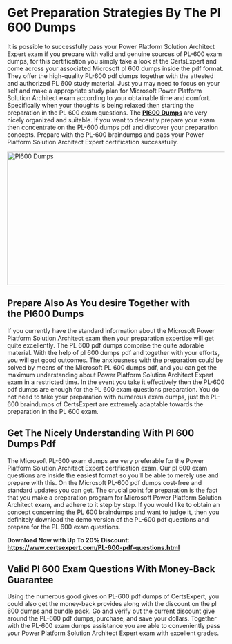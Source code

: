 <h1><strong>Get Preparation Strategies By The&nbsp;Pl 600 Dumps</strong></h1>
<p>It is possible to successfully pass your Power Platform Solution Architect Expert exam if you prepare with valid and genuine sources of PL-600 exam dumps, for this certification you simply take a look at the CertsExpert and come across your associated Microsoft pl 600 dumps inside the pdf format. They offer the high-quality PL-600 pdf dumps together with the attested and authorized PL 600 study material. Just you may need to focus on your self and make a appropriate study plan for Microsoft Power Platform Solution Architect exam according to your obtainable time and comfort. Specifically when your thoughts is being relaxed then starting the preparation in the PL 600 exam questions. The <strong><a href="https://www.certsexpert.com/PL-600-pdf-questions.html">Pl600 Dumps</a></strong> are very nicely organized and suitable. If you want to decently prepare your exam then concentrate on the PL-600 dumps pdf and discover your preparation concepts. Prepare with the PL-600 braindumps and pass your Power Platform Solution Architect Expert certification successfully.</p>
<p><img src="https://i.ibb.co/9tGgkGy/PL-600.png" alt="Pl600 Dumps" width="550" height="309" /></p>
<h2><strong>Prepare Also As You desire Together with the&nbsp;Pl600 Dumps</strong></h2>
<p>If you currently have the standard information about the Microsoft Power Platform Solution Architect exam then your preparation expertise will get quite excellently. The PL 600 pdf dumps comprise the quite adorable material. With the help of pl 600 dumps pdf and together with your efforts, you will get good outcomes. The anxiousness with the preparation could be solved by means of the Microsoft PL 600 dumps pdf, and you can get the maximum understanding about Power Platform Solution Architect Expert exam in a restricted time. In the event you take it effectively then the PL-600 pdf dumps are enough for the PL 600 exam questions preparation. You do not need to take your preparation with numerous exam dumps, just the PL-600 braindumps of CertsExpert are extremely adaptable towards the preparation in the PL 600 exam.</p>
<h2><strong>Get The Nicely Understanding With&nbsp;Pl 600 Dumps Pdf</strong></h2>
<p>The Microsoft PL-600 exam dumps are very preferable for the Power Platform Solution Architect Expert certification exam. Our pl 600 exam questions are inside the easiest format so you'll be able to merely use and prepare with this. On the Microsoft PL-600 pdf dumps cost-free and standard updates you can get. The crucial point for preparation is the fact that you make a preparation program for Microsoft Power Platform Solution Architect exam, and adhere to it step by step. If you would like to obtain an concept concerning the PL 600 braindumps and want to judge it, then you definitely download the demo version of the PL-600 pdf questions and prepare for the PL 600 exam questions.</p>
<p><strong>Download Now with Up To 20% Discount: <a href="https://www.certsexpert.com/PL-600-pdf-questions.html">https://www.certsexpert.com/PL-600-pdf-questions.html</a></strong></p>
<h2><strong>Valid&nbsp;Pl 600 Exam Questions With Money-Back Guarantee</strong></h2>
<p>Using the numerous good gives on PL-600 pdf dumps of CertsExpert, you could also get the money-back provides along with the discount on the pl 600 dumps and bundle pack. Go and verify out the current discount give around the PL-600 pdf dumps, purchase, and save your dollars. Together with the PL-600 exam dumps assistance you are able to conveniently pass your Power Platform Solution Architect Expert exam with excellent grades.</p>
